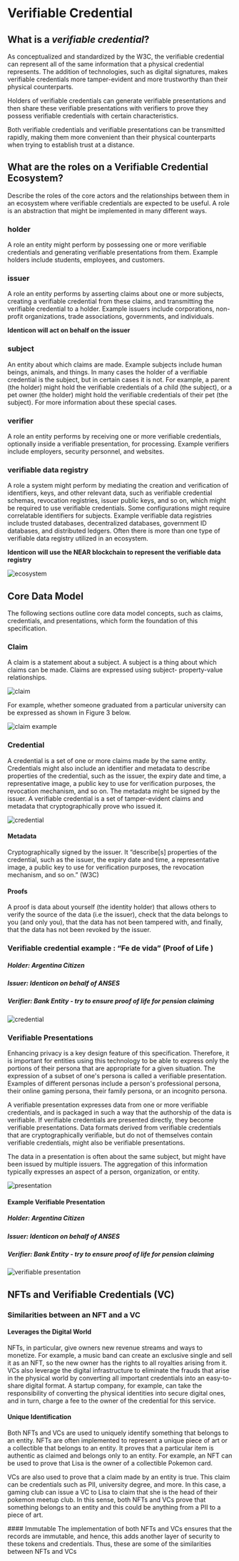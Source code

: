 # Verifiable Credential

## What is a *verifiable credential*?

As conceptualized and standardized by the W3C, the verifiable credential can represent all of the same information that a physical credential represents. The addition of technologies, such as digital signatures, makes verifiable credentials more tamper-evident and more trustworthy than their physical counterparts.

Holders of verifiable credentials can generate verifiable presentations and then share these verifiable presentations with verifiers to prove they possess verifiable credentials with certain characteristics.

Both verifiable credentials and verifiable presentations can be transmitted rapidly, making them more convenient than their physical counterparts when trying to establish trust at a distance.


## What are the roles on a Verifiable Credential Ecosystem?

Describe the roles of the core actors and the relationships between them in an ecosystem where verifiable credentials are expected to be useful. A role is an abstraction that might be implemented in many different ways.

### holder
A role an entity might perform by possessing one or more verifiable credentials and generating verifiable presentations from them. Example holders include students, employees, and customers.

### issuer
A role an entity performs by asserting claims about one or more subjects, creating a verifiable credential from these claims, and transmitting the verifiable credential to a holder. Example issuers include corporations, non-profit organizations, trade associations, governments, and individuals.

**Identicon will act on behalf on the issuer**

### subject
An entity about which claims are made. Example subjects include human beings, animals, and things. In many cases the holder of a verifiable credential is the subject, but in certain cases it is not. For example, a parent (the holder) might hold the verifiable credentials of a child (the subject), or a pet owner (the holder) might hold the verifiable credentials of their pet (the subject). For more information about these special cases.

### verifier
A role an entity performs by receiving one or more verifiable credentials, optionally inside a verifiable presentation, for processing. Example verifiers include employers, security personnel, and websites.

### verifiable data registry
A role a system might perform by mediating the creation and verification of identifiers, keys, and other relevant data, such as verifiable credential schemas, revocation registries, issuer public keys, and so on, which might be required to use verifiable credentials. Some configurations might require correlatable identifiers for subjects.
Example verifiable data registries include trusted databases, decentralized databases, government ID databases, and distributed ledgers. Often there is more than one type of verifiable data registry utilized in an ecosystem.

**Identicon will use the NEAR blockchain to represent the verifiable data registry**

![ecosystem](./images/ecosystem.svg)

## Core Data Model

The following sections outline core data model concepts, such as claims, credentials, and presentations, which form the foundation of this specification.

### Claim
A claim is a statement about a subject. A subject is a thing about which claims can be made. Claims are expressed using subject- property-value relationships.

![claim](./images/claim.svg)

For example, whether someone graduated from a particular university can be expressed as shown in Figure 3 below.

![claim example](./images/claim-example.svg)

### Credential
A credential is a set of one or more claims made by the same entity. Credentials might also include an identifier and metadata to describe properties of the credential, such as the issuer, the expiry date and time, a representative image, a public key to use for verification purposes, the revocation mechanism, and so on. The metadata might be signed by the issuer. A verifiable credential is a set of tamper-evident claims and metadata that cryptographically prove who issued it.

![credential](./images/credential.svg)

#### Metadata
Cryptographically signed by the issuer. It “describe[s] properties of the credential, such as the issuer, the expiry date and time, a representative image, a public key to use for verification purposes, the revocation mechanism, and so on.” (W3C)

#### Proofs
A proof is data about yourself (the identity holder) that allows others to verify the source of the data (i.e the issuer), check that the data belongs to you (and only you), that the data has not been tampered with, and finally, that the data has not been revoked by the issuer.

### Verifiable credential example : “Fe de vida” (Proof of Life )

##### Holder:  Argentina Citizen
##### Issuer: Identicon on behalf of ANSES
##### Verifier: Bank Entity - try to ensure proof of life for pension claiming

![credential](./images/Verifiable_credential_example_Fe_de_vida-4.png)

### Verifiable Presentations

Enhancing privacy is a key design feature of this specification. Therefore, it is important for entities using this technology to be able to express only the portions of their persona that are appropriate for a given situation. The expression of a subset of one's persona is called a verifiable presentation. Examples of different personas include a person's professional persona, their online gaming persona, their family persona, or an incognito persona.

A verifiable presentation expresses data from one or more verifiable credentials, and is packaged in such a way that the authorship of the data is verifiable. If verifiable credentials are presented directly, they become verifiable presentations. Data formats derived from verifiable credentials that are cryptographically verifiable, but do not of themselves contain verifiable credentials, might also be verifiable presentations.

The data in a presentation is often about the same subject, but might have been issued by multiple issuers. The aggregation of this information typically expresses an aspect of a person, organization, or entity.

![presentation](./images/presentation.svg)

#### Example Verifiable Presentation

##### Holder:  Argentina Citizen
##### Issuer: Identicon on behalf of ANSES
##### Verifier: Bank Entity - try to ensure proof of life for pension claiming

![verifiable presentation](./images/Verifiable_Presentation_example_Proof_Of_Life-2.png)

## NFTs and Verifiable Credentials (VC)

### Similarities between an NFT and a VC

#### Leverages the Digital World
NFTs, in particular, give owners new revenue streams and ways to monetize. For example, a music band can create an exclusive single and sell it as an NFT, so the new owner has the rights to all royalties arising from it.
VCs also leverage the digital infrastructure to eliminate the frauds that arise in the physical world by converting all important credentials into an easy-to-share digital format. A startup company, for example, can take the responsibility of converting the physical identities into secure digital ones, and in turn, charge a fee to the owner of the credential for this service.

#### Unique Identification
Both NFTs and VCs are used to uniquely identify something that belongs to an entity. NFTs are often implemented to represent a unique piece of art or a collectible that belongs to an entity. It proves that a particular item is authentic as claimed and belongs only to an entity. For example, an NFT can be used to prove that Lisa is the owner of a collectible Pokemon card.

VCs are also used to prove that a claim made by an entity is true. This claim can be credentials such as PII, university degree, and more. In this case, a gaming club can issue a VC to Lisa to claim that she is the head of their pokemon meetup club.
In this sense, both NFTs and VCs prove that something belongs to an entity and this could be anything from a PII to a piece of art.

#### Immutable
The implementation of both NFTs and VCs ensures that the records are immutable, and hence, this adds another layer of security to these tokens and credentials.
Thus, these are some of the similarities between NFTs and VCs